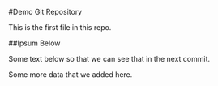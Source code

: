 #Demo Git Repository

This is the first file in this repo.

##Ipsum Below

Some text below so that we can see that in the next commit.

Some more data that we added here.
